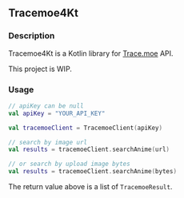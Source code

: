 ## Tracemoe4Kt

### Description

Tracemoe4Kt is a Kotlin library for [Trace.moe](https://trace.moe) API.

This project is WIP.

### Usage

```kotlin
// apiKey can be null
val apiKey = "YOUR_API_KEY"

val tracemoeClient = TracemoeClient(apiKey)

// search by image url
val results = tracemoeClient.searchAnime(url)

// or search by upload image bytes
val results = tracemoeClient.searchAnime(bytes)
```

The return value above is a list of `TracemoeResult`.
